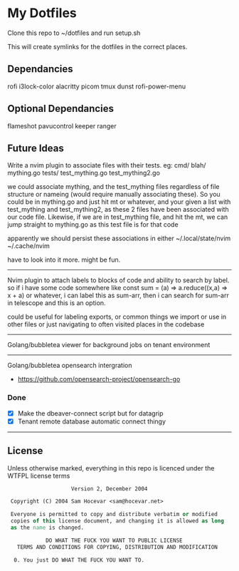 # My Dotfiles

Clone this repo to ~/dotfiles and run setup.sh 

This will create symlinks for the dotfiles in the correct places. 

## Dependancies
rofi
i3lock-color
alacritty
picom
tmux
dunst
rofi-power-menu

## Optional Dependancies
flameshot
pavucontrol
keeper
ranger

## Future Ideas
Write a nvim plugin to associate files with their tests. eg:
  cmd/
    blah/
      mything.go
  tests/
    test_mything.go
    test_mything2.go

we could associate mything, and the test_mything files regardless of file structure
or nameing (would require manually associating these). So you could be in mything.go
and just hit <leader>mt or whatever, and your given a list with test_mything and
test_mything2, as these 2 files have been associated with our code file. Likewise, if
we are in test_mything file, and hit the <leader>mt, we can jump straight to mything.go
as this test file is for that code

apparently we should persist these associations in either
    ~/.local/state/nvim 
    ~/.cache/nvim

have to look into it more. might be fun. 

---

Nvim plugin to attach labels to blocks of code and ability to search by label.
so if i have some code somewhere like
const sum = (a) => a.reduce((x,a) => x + a)
or whatever, i can label this as sum-arr, then i can search for sum-arr in telescope and this is an option. 

could be useful for labeling exports, or common things we import or use in other files or just navigating to
often visited places in the codebase

---

Golang/bubbletea viewer for background jobs on tenant environment

---

Golang/bubbletea opensearch intergration
  - https://github.com/opensearch-project/opensearch-go

### Done

- [x] Make the dbeaver-connect script but for datagrip
- [x] Tenant remote database automatic connect thingy

---

## License
Unless otherwise marked, everything in this repo is licenced under the WTFPL license terms
```       DO WHAT THE FUCK YOU WANT TO PUBLIC LICENSE 
                    Version 2, December 2004 

 Copyright (C) 2004 Sam Hocevar <sam@hocevar.net> 

 Everyone is permitted to copy and distribute verbatim or modified 
 copies of this license document, and changing it is allowed as long 
 as the name is changed. 

            DO WHAT THE FUCK YOU WANT TO PUBLIC LICENSE 
   TERMS AND CONDITIONS FOR COPYING, DISTRIBUTION AND MODIFICATION 

  0. You just DO WHAT THE FUCK YOU WANT TO.
```

